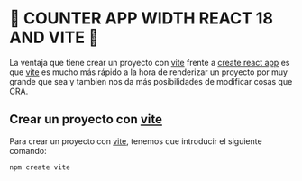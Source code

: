 # 🧮 COUNTER APP WIDTH REACT 18 AND VITE 🧮

La ventaja que tiene crear un proyecto con [vite](https://vitejs.dev/) frente a [create react app](https://create-react-app.dev/) es que [vite](https://vitejs.dev/) es mucho más rápido a la hora de renderizar un proyecto por muy grande que sea y tambien nos da más posibilidades de modificar cosas que CRA.

## Crear un proyecto con [vite](https://vitejs.dev/)

Para crear un proyecto con [vite](https://vitejs.dev/), tenemos que introducir el siguiente comando:
```
npm create vite
```